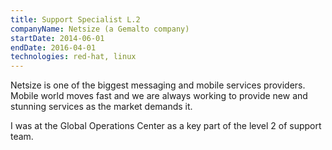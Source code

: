 ```yaml
---
title: Support Specialist L.2
companyName: Netsize (a Gemalto company)
startDate: 2014-06-01
endDate: 2016-04-01
technologies: red-hat, linux
---
```


Netsize is one of the biggest messaging and mobile services providers. Mobile world moves fast and we are always working to provide new and stunning services as the market demands it.

I was at the Global Operations Center as a key part of the level 2 of support team.
